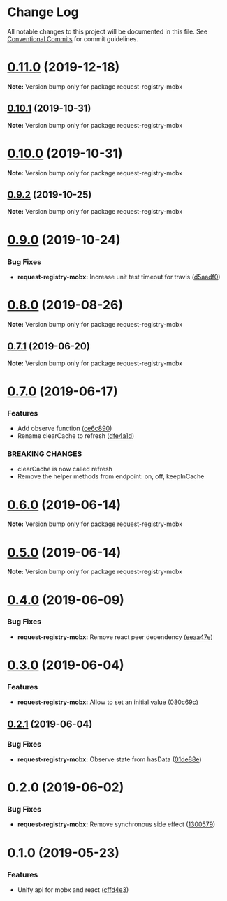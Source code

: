 # Change Log

All notable changes to this project will be documented in this file.
See [Conventional Commits](https://conventionalcommits.org) for commit guidelines.

# [0.11.0](https://github.com/namics/request-registry/compare/v0.10.3...v0.11.0) (2019-12-18)

**Note:** Version bump only for package request-registry-mobx

## [0.10.1](https://github.com/namics/request-registry/compare/v0.10.0...v0.10.1) (2019-10-31)

**Note:** Version bump only for package request-registry-mobx

# [0.10.0](https://github.com/namics/request-registry/compare/v0.9.2...v0.10.0) (2019-10-31)

**Note:** Version bump only for package request-registry-mobx

## [0.9.2](https://github.com/namics/request-registry/compare/v0.9.1...v0.9.2) (2019-10-25)

**Note:** Version bump only for package request-registry-mobx

# [0.9.0](https://github.com/namics/request-registry/compare/v0.8.1...v0.9.0) (2019-10-24)

### Bug Fixes

-   **request-registry-mobx:** Increase unit test timeout for travis ([d5aadf0](https://github.com/namics/request-registry/commit/d5aadf0))

# [0.8.0](https://github.com/namics/request-registry/compare/v0.7.1...v0.8.0) (2019-08-26)

**Note:** Version bump only for package request-registry-mobx

## [0.7.1](https://github.com/namics/request-registry/compare/v0.7.0...v0.7.1) (2019-06-20)

**Note:** Version bump only for package request-registry-mobx

# [0.7.0](https://github.com/namics/request-registry/compare/v0.6.1...v0.7.0) (2019-06-17)

### Features

-   Add observe function ([ce6c890](https://github.com/namics/request-registry/commit/ce6c890))
-   Rename clearCache to refresh ([dfe4a1d](https://github.com/namics/request-registry/commit/dfe4a1d))

### BREAKING CHANGES

-   clearCache is now called refresh
-   Remove the helper methods from endpoint: on, off, keepInCache

# [0.6.0](https://github.com/namics/request-registry/compare/v0.5.0...v0.6.0) (2019-06-14)

**Note:** Version bump only for package request-registry-mobx

# [0.5.0](https://github.com/namics/request-registry/compare/v0.4.0...v0.5.0) (2019-06-14)

**Note:** Version bump only for package request-registry-mobx

# [0.4.0](https://github.com/namics/request-registry/compare/v0.3.0...v0.4.0) (2019-06-09)

### Bug Fixes

-   **request-registry-mobx:** Remove react peer dependency ([eeaa47e](https://github.com/namics/request-registry/commit/eeaa47e))

# [0.3.0](https://github.com/namics/request-registry/compare/v0.2.1...v0.3.0) (2019-06-04)

### Features

-   **request-registry-mobx:** Allow to set an initial value ([080c69c](https://github.com/namics/request-registry/commit/080c69c))

## [0.2.1](https://github.com/namics/request-registry/compare/v0.2.0...v0.2.1) (2019-06-04)

### Bug Fixes

-   **request-registry-mobx:** Observe state from hasData ([01de88e](https://github.com/namics/request-registry/commit/01de88e))

# 0.2.0 (2019-06-02)

### Bug Fixes

-   **request-registry-mobx:** Remove synchronous side effect ([1300579](https://github.com/namics/request-registry/commit/1300579))

# 0.1.0 (2019-05-23)

### Features

-   Unify api for mobx and react ([cffd4e3](https://github.com/namics/request-registry/commit/cffd4e3))
